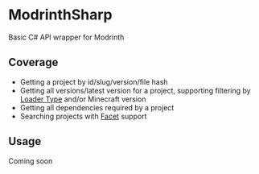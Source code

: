 # ModrinthSharp
Basic C# API wrapper for Modrinth

## Coverage
- Getting a project by id/slug/version/file hash
- Getting all versions/latest version for a project, supporting filtering by [Loader Type](https://docs.modrinth.com/docs/tutorials/api_search/#facets) and/or Minecraft version
- Getting all dependencies required by a project
- Searching projects with [Facet](https://docs.modrinth.com/docs/tutorials/api_search/#facets) support

## Usage
Coming soon
